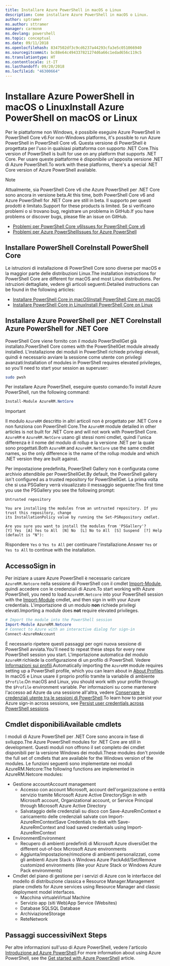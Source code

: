 ```yaml
---
title: Installare Azure PowerShell in macOS o Linux
description: Come installare Azure PowerShell in macOS o Linux.
author: sptramer
ms.author: sttramer
manager: carmonm
ms.devlang: powershell
ms.topic: conceptual
ms.date: 09/11/2018
ms.openlocfilehash: 8347502df3c9cd6237a44293cfa3e5c051066940
ms.sourcegitcommit: bc88e64c494337821274d6a66c1edad656c119c5
ms.translationtype: HT
ms.contentlocale: it-IT
ms.lasthandoff: 09/20/2018
ms.locfileid: "46300664"
---
```

# <a name="install-azure-powershell-on-macos-or-linux"></a><span data-ttu-id="fd951-103">Installare Azure PowerShell in macOS o Linux</span><span class="sxs-lookup"><span data-stu-id="fd951-103">Install Azure PowerShell on macOS or Linux</span></span>

<span data-ttu-id="fd951-104">Per le piattaforme non Windows, è possibile eseguire Azure PowerShell in PowerShell Core v6.</span><span class="sxs-lookup"><span data-stu-id="fd951-104">For non-Windows platforms, it's possible to run Azure PowerShell in PowerShell Core v6.</span></span> <span data-ttu-id="fd951-105">Questa versione di PowerShell è progettata per l'uso in qualsiasi piattaforma con supporto .NET Core.</span><span class="sxs-lookup"><span data-stu-id="fd951-105">This version of PowerShell is built for use on any platform that supports .NET Core.</span></span> <span data-ttu-id="fd951-106">Per usare queste piattaforme è disponibile un'apposita versione .NET di Azure PowerShell.</span><span class="sxs-lookup"><span data-stu-id="fd951-106">To work with these platforms, there's a special .NET Core version of Azure PowerShell available.</span></span>

> [!NOTE]
> <span data-ttu-id="fd951-107">Attualmente, sia PowerShell Core v6 che Azure PowerShell per .NET Core sono ancora in versione beta.</span><span class="sxs-lookup"><span data-stu-id="fd951-107">At this time, both PowerShell Core v6 and Azure PowerShell for .NET Core are still in beta.</span></span>
> <span data-ttu-id="fd951-108">Il supporto per questi prodotti è limitato.</span><span class="sxs-lookup"><span data-stu-id="fd951-108">Support for these products is limited.</span></span> <span data-ttu-id="fd951-109">Se si verificano problemi o si trovano bug, registrare un problema in GitHub.</span><span class="sxs-lookup"><span data-stu-id="fd951-109">If you have problems or discover bugs, please file an issue on GitHub.</span></span>
>
> * [<span data-ttu-id="fd951-110">Problemi per PowerShell Core v6</span><span class="sxs-lookup"><span data-stu-id="fd951-110">Issues for PowerShell Core v6</span></span>](https://github.com/PowerShell/PowerShell/issues)
> * [<span data-ttu-id="fd951-111">Problemi per Azure PowerShell</span><span class="sxs-lookup"><span data-stu-id="fd951-111">Issues for Azure PowerShell</span></span>](https://github.com/azure/azure-docs-powershell/issues)

## <a name="install-powershell-core"></a><span data-ttu-id="fd951-112">Installare PowerShell Core</span><span class="sxs-lookup"><span data-stu-id="fd951-112">Install PowerShell Core</span></span>

<span data-ttu-id="fd951-113">Le istruzioni di installazione di PowerShell Core sono diverse per macOS e la maggior parte delle distribuzioni Linux.</span><span class="sxs-lookup"><span data-stu-id="fd951-113">The installation instructions for PowerShell Core are different for macOS and most Linux distributions.</span></span>
<span data-ttu-id="fd951-114">Per istruzioni dettagliate, vedere gli articoli seguenti.</span><span class="sxs-lookup"><span data-stu-id="fd951-114">Detailed instructions can be found in the following articles:</span></span>

* [<span data-ttu-id="fd951-115">Installare PowerShell Core in macOS</span><span class="sxs-lookup"><span data-stu-id="fd951-115">Install PowerShell Core on macOS</span></span>](/powershell/scripting/setup/installing-powershell-core-on-macos)
* [<span data-ttu-id="fd951-116">Installare PowerShell Core in Linux</span><span class="sxs-lookup"><span data-stu-id="fd951-116">Install PowerShell Core on Linux</span></span>](/powershell/scripting/setup/installing-powershell-core-on-linux)

## <a name="install-azure-powershell-for-net-core"></a><span data-ttu-id="fd951-117">Installare Azure PowerShell per .NET Core</span><span class="sxs-lookup"><span data-stu-id="fd951-117">Install Azure PowerShell for .NET Core</span></span>

<span data-ttu-id="fd951-118">PowerShell Core viene fornito con il modulo PowerShellGet già installato.</span><span class="sxs-lookup"><span data-stu-id="fd951-118">PowerShell Core comes with the PowerShellGet module already installed.</span></span> <span data-ttu-id="fd951-119">L'installazione dei moduli in PowerShell richiede privilegi elevati, quindi è necessario avviare la sessione come utente con privilegi avanzati:</span><span class="sxs-lookup"><span data-stu-id="fd951-119">Installation of modules in PowerShell requires elevated privileges, so you'll need to start your session as superuser:</span></span>

```bash
sudo pwsh
```

<span data-ttu-id="fd951-120">Per installare Azure PowerShell, eseguire questo comando:</span><span class="sxs-lookup"><span data-stu-id="fd951-120">To install Azure PowerShell, run the following command:</span></span>

```powershell
Install-Module AzureRM.NetCore
```

> [!IMPORTANT]
> <span data-ttu-id="fd951-121">Il modulo `AzureRM` descritto in altri articoli non è progettato per .NET Core e non funziona con PowerShell Core.</span><span class="sxs-lookup"><span data-stu-id="fd951-121">The `AzureRM` module detailed in other articles is not built for .NET Core and will not work with PowerShell Core.</span></span> <span data-ttu-id="fd951-122">`AzureRM` e `AzureRM.NetCore` usano gli stessi nomi cmdlet, quindi l'unica differenza è il nome del modulo di rollup e la versione .NET per la quale sono progettati.</span><span class="sxs-lookup"><span data-stu-id="fd951-122">Both `AzureRM` and `AzureRM.NetCore` use the same cmdlet names, so the only difference is the name of the rollup module and which .NET version they are built against.</span></span>

<span data-ttu-id="fd951-123">Per impostazione predefinita, PowerShell Gallery non è configurata come archivio attendibile per PowerShellGet.</span><span class="sxs-lookup"><span data-stu-id="fd951-123">By default, the PowerShell gallery isn't configured as a trusted repository for PowerShellGet.</span></span> <span data-ttu-id="fd951-124">La prima volta che si usa PSGallery verrà visualizzato il messaggio seguente:</span><span class="sxs-lookup"><span data-stu-id="fd951-124">The first time you use the PSGallery you see the following prompt:</span></span>

```output
Untrusted repository

You are installing the modules from an untrusted repository. If you trust this repository, change
its InstallationPolicy value by running the Set-PSRepository cmdlet.

Are you sure you want to install the modules from 'PSGallery'?
[Y] Yes  [A] Yes to All  [N] No  [L] No to All  [S] Suspend  [?] Help (default is "N"):
```

<span data-ttu-id="fd951-125">Rispondere `Yes` o `Yes to All` per continuare l'installazione.</span><span class="sxs-lookup"><span data-stu-id="fd951-125">Answer `Yes` or `Yes to All` to continue with the installation.</span></span>

## <a name="sign-in"></a><span data-ttu-id="fd951-126">Accesso</span><span class="sxs-lookup"><span data-stu-id="fd951-126">Sign in</span></span>

<span data-ttu-id="fd951-127">Per iniziare a usare Azure PowerShell è necessario caricare `AzureRM.Netcore` nella sessione di PowerShell con il cmdlet [Import-Module](/powershell/module/Microsoft.PowerShell.Core/Import-Module), quindi accedere con le credenziali di Azure.</span><span class="sxs-lookup"><span data-stu-id="fd951-127">To start working with Azure PowerShell, you need to load `AzureRM.Netcore` into your PowerShell session with the [Import-Module](/powershell/module/Microsoft.PowerShell.Core/Import-Module) cmdlet, and then sign in with your Azure credentials.</span></span> <span data-ttu-id="fd951-128">L'importazione di un modulo __non__ richiede privilegi elevati.</span><span class="sxs-lookup"><span data-stu-id="fd951-128">Importing a module does __not__ require elevated privileges.</span></span>

```powershell
# Import the module into the PowerShell session
Import-Module AzureRM.Netcore
# Connect to Azure with an interactive dialog for sign-in
Connect-AzureRmAccount
```

<span data-ttu-id="fd951-129">È necessario ripetere questi passaggi per ogni nuova sessione di PowerShell avviata.</span><span class="sxs-lookup"><span data-stu-id="fd951-129">You'll need to repeat these steps for every new PowerShell session you start.</span></span> <span data-ttu-id="fd951-130">L'importazione automatica del modulo `AzureRM` richiede la configurazione di un profilo di PowerShell. Vedere [Informazioni sui profili](/powershell/module/microsoft.powershell.core/about/about_profiles).</span><span class="sxs-lookup"><span data-stu-id="fd951-130">Automatically importing the `AzureRM` module requires setting up a PowerShell profile, which you can learn about in [About Profiles](/powershell/module/microsoft.powershell.core/about/about_profiles).</span></span>
<span data-ttu-id="fd951-131">In macOS e Linux usare il proprio profilo tramite la variabile di ambiente `$Profile`.</span><span class="sxs-lookup"><span data-stu-id="fd951-131">On macOS and Linux, you should work with your profile through the `$Profile` environment variable.</span></span> <span data-ttu-id="fd951-132">Per informazioni su come mantenere l'accesso ad Azure da una sessione all'altra, vedere [Conservare le credenziali utente tra le sessioni di PowerShell](context-persistence.md).</span><span class="sxs-lookup"><span data-stu-id="fd951-132">To learn how to persist your Azure sign-in across sessions, see [Persist user credentials across PowerShell sessions](context-persistence.md).</span></span>

## <a name="available-cmdlets"></a><span data-ttu-id="fd951-133">Cmdlet disponibili</span><span class="sxs-lookup"><span data-stu-id="fd951-133">Available cmdlets</span></span>

<span data-ttu-id="fd951-134">I moduli di Azure PowerShell per .NET Core sono ancora in fase di sviluppo.</span><span class="sxs-lookup"><span data-stu-id="fd951-134">The Azure PowerShell modules for .NET Core are still in development.</span></span> <span data-ttu-id="fd951-135">Questi moduli non offrono il set completo dei cmdlet disponibili per la versione Windows dei moduli.</span><span class="sxs-lookup"><span data-stu-id="fd951-135">These modules don't provide the full set of cmdlets that are available for the Windows version of the modules.</span></span> <span data-ttu-id="fd951-136">Le funzioni seguenti sono implementate nei moduli AzureRM.Netcore:</span><span class="sxs-lookup"><span data-stu-id="fd951-136">The following functions are implemented in AzureRM.Netcore modules:</span></span>

* <span data-ttu-id="fd951-137">Gestione account</span><span class="sxs-lookup"><span data-stu-id="fd951-137">Account management</span></span>
  * <span data-ttu-id="fd951-138">Accesso con account Microsoft, account dell'organizzazione o entità servizio tramite Microsoft Azure Active Directory</span><span class="sxs-lookup"><span data-stu-id="fd951-138">Sign in with Microsoft account, Organizational account, or Service Principal through Microsoft Azure Active Directory</span></span>
  * <span data-ttu-id="fd951-139">Salvataggio delle credenziali su disco con Save-AzureRmContext e caricamento delle credenziali salvate con Import-AzureRmContext</span><span class="sxs-lookup"><span data-stu-id="fd951-139">Save Credentials to disk with Save-AzureRmContext and load saved credentials using Import-AzureRmContext</span></span>
* <span data-ttu-id="fd951-140">Environment</span><span class="sxs-lookup"><span data-stu-id="fd951-140">Environment</span></span>
  * <span data-ttu-id="fd951-141">Recupero di ambienti predefiniti di Microsoft Azure diversi</span><span class="sxs-lookup"><span data-stu-id="fd951-141">Get the different out-of-box Microsoft Azure environments</span></span>
  * <span data-ttu-id="fd951-142">Aggiunta/impostazione/rimozione di ambienti personalizzati, come gli ambienti Azure Stack o Windows Azure Pack</span><span class="sxs-lookup"><span data-stu-id="fd951-142">Add/Set/Remove customized environments (like your Azure Stack or Windows Azure Pack environments)</span></span>
* <span data-ttu-id="fd951-143">Cmdlet del piano di gestione per i servizi di Azure con le interfacce del modello di distribuzione classica e Resource Manager.</span><span class="sxs-lookup"><span data-stu-id="fd951-143">Management plane cmdlets for Azure services using Resource Manager and classic deployment model interfaces.</span></span>
  * <span data-ttu-id="fd951-144">Macchina virtuale</span><span class="sxs-lookup"><span data-stu-id="fd951-144">Virtual Machine</span></span>
  * <span data-ttu-id="fd951-145">Servizio app (siti Web)</span><span class="sxs-lookup"><span data-stu-id="fd951-145">App Service (Websites)</span></span>
  * <span data-ttu-id="fd951-146">Database SQL</span><span class="sxs-lookup"><span data-stu-id="fd951-146">SQL Database</span></span>
  * <span data-ttu-id="fd951-147">Archiviazione</span><span class="sxs-lookup"><span data-stu-id="fd951-147">Storage</span></span>
  * <span data-ttu-id="fd951-148">Rete</span><span class="sxs-lookup"><span data-stu-id="fd951-148">Network</span></span>

## <a name="next-steps"></a><span data-ttu-id="fd951-149">Passaggi successivi</span><span class="sxs-lookup"><span data-stu-id="fd951-149">Next Steps</span></span>

<span data-ttu-id="fd951-150">Per altre informazioni sull'uso di Azure PowerShell, vedere l'articolo [Introduzione ad Azure PowerShell](get-started-azureps.md).</span><span class="sxs-lookup"><span data-stu-id="fd951-150">For more information about using Azure PowerShell, see the [Get started with Azure PowerShell](get-started-azureps.md) article.</span></span>
